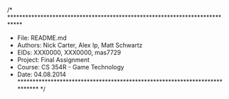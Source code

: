 /* ****************************************************************************
 * File:         README.md
 * Authors:      Nick Carter, Alex Ip, Matt Schwartz
 * EIDs:         XXX0000, XXX0000, mas7729
 * Project:      Final Assignment
 * Course:       CS 354R - Game Technology
 * Date:         04.08.2014
 *************************************************************************** */
